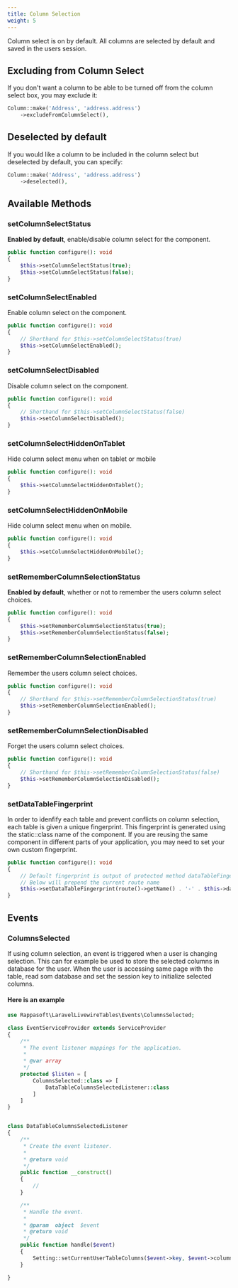 ```yaml
---
title: Column Selection
weight: 5
---
```


Column select is on by default. All columns are selected by default and saved in the users session.

## Excluding from Column Select

If you don't want a column to be able to be turned off from the column select box, you may exclude it:

```php
Column::make('Address', 'address.address')
    ->excludeFromColumnSelect(),
```

## Deselected by default

If you would like a column to be included in the column select but deselected by default, you can specify:

```php
Column::make('Address', 'address.address')
    ->deselected(),
```

## Available Methods

### setColumnSelectStatus

**Enabled by default**, enable/disable column select for the component.

```php
public function configure(): void
{
    $this->setColumnSelectStatus(true);
    $this->setColumnSelectStatus(false);
}
```

### setColumnSelectEnabled

Enable column select on the component.

```php
public function configure(): void
{
    // Shorthand for $this->setColumnSelectStatus(true)
    $this->setColumnSelectEnabled();
}
```

### setColumnSelectDisabled

Disable column select on the component.

```php
public function configure(): void
{
    // Shorthand for $this->setColumnSelectStatus(false)
    $this->setColumnSelectDisabled();
}
```

### setColumnSelectHiddenOnTablet

Hide column select menu when on tablet or mobile

```php
public function configure(): void
{
    $this->setColumnSelectHiddenOnTablet();
}
```

### setColumnSelectHiddenOnMobile

Hide column select menu when on mobile.

```php
public function configure(): void
{
    $this->setColumnSelectHiddenOnMobile();
}
```


### setRememberColumnSelectionStatus

**Enabled by default**, whether or not to remember the users column select choices.

```php
public function configure(): void
{
    $this->setRememberColumnSelectionStatus(true);
    $this->setRememberColumnSelectionStatus(false);
}
```

### setRememberColumnSelectionEnabled

Remember the users column select choices.

```php
public function configure(): void
{
    // Shorthand for $this->setRememberColumnSelectionStatus(true)
    $this->setRememberColumnSelectionEnabled();
}
```

### setRememberColumnSelectionDisabled

Forget the users column select choices.

```php
public function configure(): void
{
    // Shorthand for $this->setRememberColumnSelectionStatus(false)
    $this->setRememberColumnSelectionDisabled();
}
```

### setDataTableFingerprint

In order to idenfify each table and prevent conflicts on column selection, each table is given a unique fingerprint.
This fingerprint is generated using the static::class name of the component. If you are reusing
the same component in different parts of your application, you may need to set your own custom fingerprint.

```php
public function configure(): void
{
    // Default fingerprint is output of protected method dataTableFingerprint()
    // Below will prepend the current route name
    $this->setDataTableFingerprint(route()->getName() . '-' . $this->dataTableFingerprint());
}
```

## Events

### ColumnsSelected

If using column selection, an event is triggered when a user is changing selection. This can for example be used to store the selected columns in database for the user. When the user is accessing same page with the table, read som database and set the session key to initialize selected columns.

#### Here is an example

```php
use Rappasoft\LaravelLivewireTables\Events\ColumnsSelected;

class EventServiceProvider extends ServiceProvider
{
    /**
     * The event listener mappings for the application.
     *
     * @var array
     */
    protected $listen = [
        ColumnsSelected::class => [
            DataTableColumnsSelectedListener::class
        ]
    ]
}
```

```php

class DataTableColumnsSelectedListener 
{
    /**
     * Create the event listener.
     *
     * @return void
     */
    public function __construct()
    {
        //
    }

    /**
     * Handle the event.
     *
     * @param  object  $event
     * @return void
     */
    public function handle($event)
    {   
        Setting::setCurrentUserTableColumns($event->key, $event->columns);     
    }

}
```